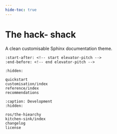 ```yaml
---
hide-toc: true
---
```


# The hack- shack

A clean customisable Sphinx documentation theme.

```{include} ../README.md
:start-after: <!-- start elevator-pitch -->
:end-before: <!-- end elevator-pitch -->
```

```{toctree}
:hidden:

quickstart
customisation/index
reference/index
recommendations
```

```{toctree}
:caption: Development
:hidden:

ros/the-hiearchy
kitchen-sink/index
changelog
license
```
